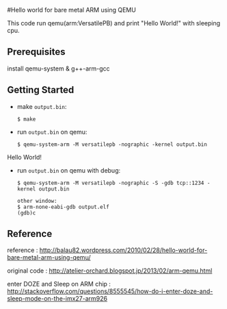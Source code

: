 #Hello world for bare metal ARM using QEMU

This code run qemu(arm:VersatilePB) and print "Hello World!" with sleeping cpu.

## Prerequisites

install qemu-system & g++-arm-gcc

## Getting Started

-   make `output.bin`:

        $ make

-   run `output.bin` on qemu:

        $ qemu-system-arm -M versatilepb -nographic -kernel output.bin
Hello World!

-   run `output.bin` on qemu with debug:
   
        $ qemu-system-arm -M versatilepb -nographic -S -gdb tcp::1234 -kernel output.bin

        other window:
        $ arm-none-eabi-gdb output.elf
        (gdb)c

## Reference

reference : http://balau82.wordpress.com/2010/02/28/hello-world-for-bare-metal-arm-using-qemu/

original code : http://atelier-orchard.blogspot.jp/2013/02/arm-qemu.html

enter DOZE and Sleep on ARM chip : http://stackoverflow.com/questions/8555545/how-do-i-enter-doze-and-sleep-mode-on-the-imx27-arm926
